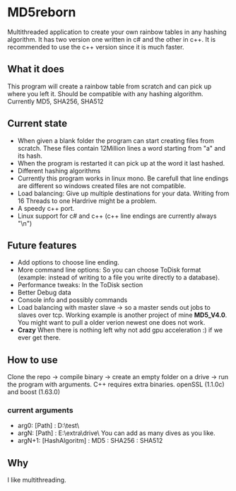 # MD5reborn
Multithreaded application to create your own rainbow tables in any hashing algorithm. It has two version one written in c# and the other in c++. It is recommended to use the c++ version since it is much faster.

## What it does
This program will create a rainbow table from scratch and can pick up where you left it.
Should be compatible with any hashing algorithm. Currently MD5, SHA256, SHA512

## Current state
* When given a blank folder the program can start creating files from scratch. These files contain 12Million lines a word starting from "a" and its hash.
* When the program is restarted it can pick up at the word it last hashed.
* Different hashing algorithms
* Currently this program works in linux mono. Be carefull that line endings are different so windows created files are not compatible.
* Load balancing: Give up multiple destinations for your data. Writing from 16 Threads to one Hardrive might be a problem.
* A speedy c++ port.
* Linux support for c# and c++ (c++ line endings are currently always "\n")

## Future features
* Add options to choose line ending.
* More command line options: So you can choose ToDisk format (example: instead of writing to a file you write directly to a database).
* Performance tweaks: In the ToDisk section
* Better Debug data
* Console info and possibly commands
* Load balancing with master slave -> so a master sends out jobs to slaves over tcp. Working example is another project of mine  **MD5_V4.0**. You might want to pull a older verion newest one does not work.
* **Crazy** When there is nothing left why not add gpu acceleration :) if we ever get there.

## How to use
Clone the repo -> compile binary -> create an empty folder on a drive -> run the program with arguments.
C++ requires extra binaries. openSSL (1.1.0c) and boost (1.63.0)

### current arguments

- arg0: [Path] : D:\\test\
- argN: [Path] : E:\\extra\drive\  You can add as many dives as you like.
- argN+1: [HashAlgoritm] : MD5 : SHA256 : SHA512

## Why
I like multithreading.
